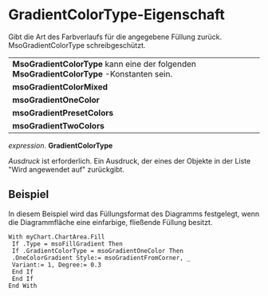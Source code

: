 
# GradientColorType-Eigenschaft

Gibt die Art des Farbverlaufs für die angegebene Füllung zurück. MsoGradientColorType schreibgeschützt.


||
|:-----|
|**MsoGradientColorType** kann eine der folgenden **MsoGradientColorType** -Konstanten sein.|
|**msoGradientColorMixed**|
|**msoGradientOneColor**|
|**msoGradientPresetColors**|
|**msoGradientTwoColors**|

 _expression_. **GradientColorType**

 _Ausdruck_ ist erforderlich. Ein Ausdruck, der eines der Objekte in der Liste "Wird angewendet auf" zurückgibt.

## Beispiel

In diesem Beispiel wird das Füllungsformat des Diagramms festgelegt, wenn die Diagrammfläche eine einfarbige, fließende Füllung besitzt.


```
With myChart.ChartArea.Fill 
 If .Type = msoFillGradient Then 
 If .GradientColorType = msoGradientOneColor Then 
 .OneColorGradient Style:= msoGradientFromCorner, _ 
 Variant:= 1, Degree:= 0.3 
 End If 
 End If 
End With
```

